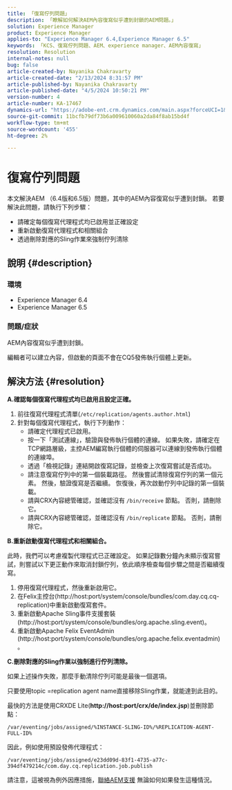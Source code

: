 ```yaml
---
title: 「復寫佇列問題」
description: 「瞭解如何解決AEM內容復寫似乎遭到封鎖的AEM問題。」
solution: Experience Manager
product: Experience Manager
applies-to: "Experience Manager 6.4,Experience Manager 6.5"
keywords: 「KCS、復寫佇列問題、AEM、experience manager、AEM內容復寫」
resolution: Resolution
internal-notes: null
bug: false
article-created-by: Nayanika Chakravarty
article-created-date: "2/13/2024 8:31:57 PM"
article-published-by: Nayanika Chakravarty
article-published-date: "4/5/2024 10:50:21 PM"
version-number: 4
article-number: KA-17467
dynamics-url: "https://adobe-ent.crm.dynamics.com/main.aspx?forceUCI=1&pagetype=entityrecord&etn=knowledgearticle&id=d8ac59ea-aeca-ee11-9079-6045bd006793"
source-git-commit: 11bcfb79df73b6a009610060a2da84f8ab15bd4f
workflow-type: tm+mt
source-wordcount: '455'
ht-degree: 2%

---
```


# 復寫佇列問題


本文解決AEM （6.4版和6.5版）問題，其中的AEM內容復寫似乎遭到封鎖。 若要解決此問題，請執行下列步驟：

- 請確定每個復寫代理程式均已啟用並正確設定
- 重新啟動復寫代理程式和相關組合
- 透過刪除對應的Sling作業來強制佇列清除


## 說明 {#description}


### 環境

- Experience Manager 6.4
- Experience Manager 6.5


### 問題/症狀

AEM內容復寫似乎遭到封鎖。

編輯者可以建立內容，但啟動的頁面不會在CQ5發佈執行個體上更新。


## 解決方法 {#resolution}


<b>A.確認每個復寫代理程式均已啟用且設定正確。</b>

1. 前往復寫代理程式清單(`/etc/replication/agents.author.html`)
2. 針對每個復寫代理程式，執行下列動作：
   - 請確定代理程式已啟用。
   - 按一下「測試連線」，驗證與發佈執行個體的連線。 如果失敗，請確定在TCP網路層級，主控AEM編寫執行個體的伺服器可以連線到發佈執行個體的連線埠。
   - 透過「檢視記錄」連結開啟復寫記錄，並檢查上次復寫嘗試是否成功。
   - 請注意復寫佇列中的第一個裝載路徑。 然後嘗試清除復寫佇列的第一個元素。 然後，驗證復寫是否繼續。 恢復後，再次啟動佇列中記錄的第一個裝載。
   - 請與CRX內容總管確認，並確認沒有 `/bin/receive` 節點。 否則，請刪除它。
   - 請與CRX內容總管確認，並確認沒有 `/bin/replicate` 節點。 否則，請刪除它。


<b>B.重新啟動復寫代理程式和相關組合。</b>

此時，我們可以考慮複製代理程式已正確設定。 如果記錄數分鐘內未顯示復寫嘗試，則嘗試以下更正動作來取消封鎖佇列，依此順序檢查每個步驟之間是否繼續復寫。

1. 停用復寫代理程式，然後重新啟用它。
2. 在Felix主控台(http://host:port/system/console/bundles/com.day.cq.cq-replication)中重新啟動復寫套件。
3. 重新啟動Apache Sling事件支援套裝(http://host:port/system/console/bundles/org.apache.sling.event)。
4. 重新啟動Apache Felix EventAdmin (http://host:port/system/console/bundles/org.apache.felix.eventadmin)。


<b>C.刪除對應的Sling作業以強制進行佇列清除。</b>

如果上述操作失敗，那麼手動清除佇列可能是最後一個選項。

只要使用topic =replication agent name直接移除Sling作業，就能達到此目的。

最快的方法是使用CRXDE Lite(<b>http://host:port/crx/de/index.jsp</b>)並刪除節點：

`/var/eventing/jobs/assigned/%INSTANCE-SLING-ID%/%REPLICATION-AGENT-FULL-ID%`

因此，例如使用預設發佈代理程式：

`/var/eventing/jobs/assigned/e23dd09d-83f1-4735-a77c-394df479214c/com.day.cq.replication.job.publish`

請注意，這被視為例外因應措施，[聯絡AEM支援](https://helpx.adobe.com/tw/marketing-cloud/contact-support.html) 無論如何如果發生這種情況。
